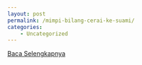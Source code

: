 ```yaml
---
layout: post
permalink: /mimpi-bilang-cerai-ke-suami/
categories:
    - Uncategorized
---
```


[Baca Selengkapnya](/09)